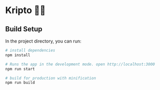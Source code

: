 # Kripto 🚀🚀

## Build Setup

In the project directory, you can run:

``` bash
# install dependencies
npm install

# Runs the app in the development mode. open http://localhost:3000
npm run start

# build for production with minification 
npm run build

```

